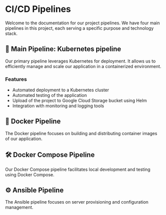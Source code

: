 # CI/CD Pipelines

Welcome to the documentation for our project pipelines. We have four main pipelines in this project, each serving a specific purpose and technology stack.

## 🚀 Main Pipeline: Kubernetes pipeline

Our primary pipeline leverages Kubernetes for deployment. It allows us to efficiently manage and scale our application in a containerized environment.

### Features

- Automated deployment to a Kubernetes cluster
- Automated testing of the application
- Upload of the project to Google Cloud Storage bucket using Helm
- Integration with monitoring and logging tools

## 🐳 Docker Pipeline

The Docker pipeline focuses on building and distributing container images of our application.


## 🛠️ Docker Compose Pipeline

Our Docker Compose pipeline facilitates local development and testing using Docker Compose.


## ⚙️ Ansible Pipeline

The Ansible pipeline focuses on server provisioning and configuration management.

#####

